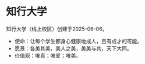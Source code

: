 # 知行大学

知行大学（线上校区）创建于2025-06-06。

- 使命：让每个学生都身心健康地成人，且有成才的可能。
- 愿景：各美其美，美人之美，美美与共，天下大同。
- 价值观：唯真；唯爱；唯美。
